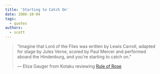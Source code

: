 ```yaml
---
title: 'Starting to Catch On'
date: 2006-10-04
tags:
  - quotes
authors:
  - scott
---
```


> "Imagine that Lord of the Flies was written by Lewis Carroll, adapted for stage by Jules Verne, scored by Paul Mercer and performed aboard the Hindenburg, and you're starting to catch on."
>
> — Eliza Gauger from Kotaku reviewing [Rule of Rose](http://www.kotaku.com/gaming/rule-of-rose/rule-of-rose-first-impressions-200802.php)

